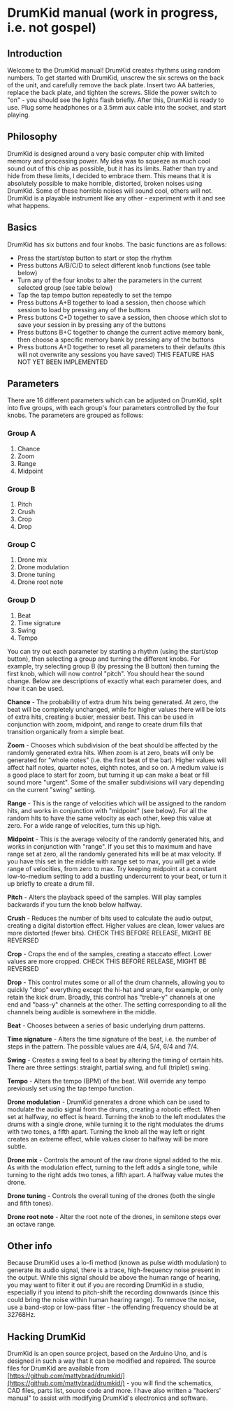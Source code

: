 # DrumKid manual (work in progress, i.e. not gospel)
## Introduction
Welcome to the DrumKid manual! DrumKid creates rhythms using random numbers. To get started with DrumKid, unscrew the six screws on the back of the unit, and carefully remove the back plate. Insert two AA batteries, replace the back plate, and tighten the screws. Slide the power switch to "on" - you should see the lights flash briefly. After this, DrumKid is ready to use. Plug some headphones or a 3.5mm aux cable into the socket, and start playing.
## Philosophy
DrumKid is designed around a very basic computer chip with limited memory and processing power. My idea was to squeeze as much cool sound out of this chip as possible, but it has its limits. Rather than try and hide from these limits, I decided to embrace them. This means that it is absolutely possible to make horrible, distorted, broken noises using DrumKid. Some of these horrible noises will sound cool, others will not. DrumKid is a playable instrument like any other - experiment with it and see what happens.
## Basics
DrumKid has six buttons and four knobs. The basic functions are as follows:
 - Press the start/stop button to start or stop the rhythm
 - Press buttons A/B/C/D to select different knob functions (see table below)
 - Turn any of the four knobs to alter the parameters in the current selected group (see table below)
 - Tap the tap tempo button repeatedly to set the tempo
 - Press buttons A+B together to load a session, then choose which session to load by pressing any of the buttons
 - Press buttons C+D together to save a session, then choose which slot to save your session in by pressing any of the buttons
 - Press buttons B+C together to change the current active memory bank, then choose a specific memory bank by pressing any of the buttons
 - Press buttons A+D together to reset all parameters to their defaults (this will not overwrite any sessions you have saved) THIS FEATURE HAS NOT YET BEEN IMPLEMENTED
## Parameters
There are 16 different parameters which can be adjusted on DrumKid, split into five groups, with each group's four parameters controlled by the four knobs. The parameters are grouped as follows:

### Group A
 1. Chance
 2. Zoom
 3. Range
 4. Midpoint
### Group B
 1. Pitch
 2. Crush
 3. Crop
 4. Drop
### Group C
 1. Drone mix
 2. Drone modulation
 3. Drone tuning
 4. Drone root note
### Group D
 1. Beat
 2. Time signature
 3. Swing
 4. Tempo

You can try out each parameter by starting a rhythm (using the start/stop button), then selecting a group and turning the different knobs. For example, try selecting group B (by pressing the B button) then turning the first knob, which will now control "pitch". You should hear the sound change. Below are descriptions of exactly what each parameter does, and how it can be used.

**Chance** - The probability of extra drum hits being generated. At zero, the beat will be completely unchanged, while for higher values there will be lots of extra hits, creating a busier, messier beat. This can be used in conjunction with zoom, midpoint, and range to create drum fills that transition organically from a simple beat.

**Zoom** - Chooses which subdivision of the beat should be affected by the randomly generated extra hits. When zoom is at zero, beats will only be generated for "whole notes" (i.e. the first beat of the bar). Higher values will affect half notes, quarter notes, eighth notes, and so on. A medium value is a good place to start for zoom, but turning it up can make a beat or fill sound more "urgent". Some of the smaller subdivisions will vary depending on the current "swing" setting.

**Range** - This is the range of velocities which will be assigned to the random hits, and works in conjunction with "midpoint" (see below). For all the random hits to have the same velocity as each other, keep this value at zero. For a wide range of velocities, turn this up high.

**Midpoint** - This is the average velocity of the randomly generated hits, and works in conjunction with "range". If you set this to maximum and have range set at zero, all the randomly generated hits will be at max velocity. If you have this set in the middle with range set to max, you will get a wide range of velocities, from zero to max. Try keeping midpoint at a constant low-to-medium setting to add a bustling undercurrent to your beat, or turn it up briefly to create a drum fill.

**Pitch** - Alters the playback speed of the samples. Will play samples backwards if you turn the knob below halfway.

**Crush** - Reduces the number of bits used to calculate the audio output, creating a digital distortion effect. Higher values are clean, lower values are more distorted (fewer bits). CHECK THIS BEFORE RELEASE, MIGHT BE REVERSED

**Crop** - Crops the end of the samples, creating a staccato effect. Lower values are more cropped. CHECK THIS BEFORE RELEASE, MIGHT BE REVERSED

**Drop** - This control mutes some or all of the drum channels, allowing you to quickly "drop" everything except the hi-hat and snare, for example, or only retain the kick drum. Broadly, this control has "treble-y" channels at one end and "bass-y" channels at the other. The setting corresponding to all the channels being audible is somewhere in the middle.

**Beat** - Chooses between a series of basic underlying drum patterns.

**Time signature** - Alters the time signature of the beat, i.e. the number of steps in the pattern. The possible values are 4/4, 5/4, 6/4 and 7/4.

**Swing** - Creates a swing feel to a beat by altering the timing of certain hits. There are three settings: straight, partial swing, and full (triplet) swing.

**Tempo** - Alters the tempo (BPM) of the beat. Will override any tempo previously set using the tap tempo function.

**Drone modulation** - DrumKid generates a drone which can be used to modulate the audio signal from the drums, creating a robotic effect. When set at halfway, no effect is heard. Turning the knob to the left modulates the drums with a single drone, while turning it to the right modulates the drums with two tones, a fifth apart. Turning the knob all the way left or right creates an extreme effect, while values closer to halfway will be more subtle.

**Drone mix** - Controls the amount of the raw drone signal added to the mix. As with the modulation effect, turning to the left adds a single tone, while turning to the right adds two tones, a fifth apart. A halfway value mutes the drone.

**Drone tuning** - Controls the overall tuning of the drones (both the single and fifth tones).

**Drone root note** - Alter the root note of the drones, in semitone steps over an octave range.

## Other info
Because DrumKid uses a lo-fi method (known as pulse width modulation) to generate its audio signal, there is a trace, high-frequency noise present in the output. While this signal should be above the human range of hearing, you may want to filter it out if you are recording DrumKid in a studio, especially if you intend to pitch-shift the recording downwards (since this could bring the noise within human hearing range). To remove the noise, use a band-stop or low-pass filter - the offending frequency should be at 32768Hz.
## Hacking DrumKid
DrumKid is an open source project, based on the Arduino Uno, and is designed in such a way that it can be modified and repaired. The source files for DrumKid are available from [https://github.com/mattybrad/drumkid/](https://github.com/mattybrad/drumkid/) - you will find the schematics, CAD files, parts list, source code and more. I have also written a "hackers' manual" to assist with modifying DrumKid's electronics and software.
